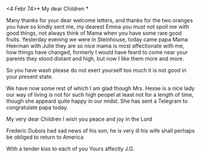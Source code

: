  <4 Febr 74>*
My dear Children <Frid>*

Many thanks for your dear welcome letters, and thanks for the two oranges you have so kindly sent me, my dearest Emma you must not spoil me with good things, not always think of Mama when you have some rare good fruits. Yesterday evening we were in Steinhouse, today came papa Mama Heerman with Julie they are so nice mama is most affectionate with me, how things have changed, formerly I would have feard to come near your parents they stood distant and high, but now I like them more and more.

So you have wash please do not exert yourself too much it is not good in your present state.

We have now some rest of which I am glad though Mrs. Hesse is a nice lady our way of living is not for such high peopel at least not for a length of time, though she appeard quite happy in our midst. She has sent a Telegram to congratulate papa today.

My very dear Children I wish you peace and joy in the Lord

Frederic Dubois had sad news of his son, he is very ill his wife shall perhaps be obliged to return to America

With a tender kiss to each of you
 Yours affectly J.G.
